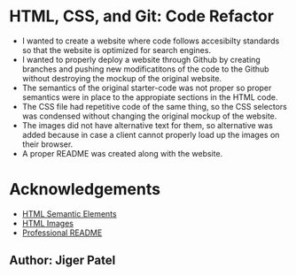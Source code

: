 # HTML, CSS, and Git: Code Refactor

<ul>
<li>I wanted to create a website where code follows accesibilty standards so that the website is optimized for search engines. </li>
<li>I wanted to properly deploy a website through Github by creating branches and pushing new modificatitons of the code to the Github without destroying the mockup of the original website.
<li>The semantics of the original starter-code was not proper so proper semantics were in place to the appropiate sections in the HTML code.</li>
<li>The CSS file had repetitive code of the same thing, so the CSS selectors was condensed without changing the original mockup of the website.
<li>The images did not have alternative text for them, so alternative was added because in case a client cannot properly load up the images on their browser.
<li>A proper README was created along with the website.
</ul>

# Acknowledgements

 - [HTML Semantic Elements](https://www.w3schools.com/html/html5_semantic_elements.asp)
 - [HTML Images](https://www.w3schools.com/html/html_images.asp)
 - [Professional README](https://coding-boot-camp.github.io/full-stack/github/professional-readme-guide)

## Author: Jiger Patel